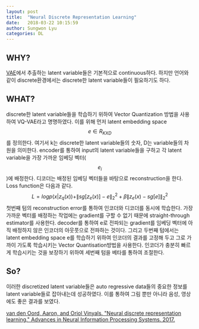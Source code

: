 ```yaml
---
layout: post
title:  "Neural Discrete Representation Learning"
date:   2018-03-22 10:15:59
author: Sungwon Lyu
categories: DL
---
```


## WHY? 
[VAE](https://lyusungwon.github.io/dl/2018/02/11/vae.html)에서 추출하는 latent variable들은 기본적으로 continuous하다. 하지만 언어와 같이 discrete환경에서는 discrete한 latent variable들이 필요하기도 하다.  

## WHAT?
discrete한 latent variable들을 학습하기 위하여 Vector Quantization 방법을 사용하여 VQ-VAE라고 명명하였다. 이를 위해 먼저 latent embedding space $$e \in R_{K X D}$$를 정의한다. 여기서 k는  discrete한 latent variable들의 숫자, D는 variable들의 차원을 의미한다. encoder를 통하여 input의 latent variable들을 구하고 각 latent variable을 가장 가까운 임베딩 벡터($$e_i$$)에 배정한다. 디코더는 배정된 임베딩 벡터들을 바탕으로 reconstruction을 한다. Loss function은 다음과 같다.
$$L = logp(x|z_q(x)) + \|sg[z_e(x)] - e\|^2_2 + \beta\|z_e(x) - sg[e]\|^2_2$$
첫번째 텀의 reconstruction error를 통하여 인코더와 디코더를 동시에 학습한다. 가장 가까운 벡터를 배정하는 작업에는 gradient를 구할 수 없기 때문에 straight-through estimator를 사용한다. decoder를 통하여  e로 전파되는 gradient를 임베딩 벡터에 아직 배정하지 않은 인코더의 아웃풋으로 전파하는 것이다. 그리고 두번째 텀에서는 latent embedding space e를 학습하기 위하여 인코더의 결과를 고정해 두고 그로 가까이 가도록 학습시키는 Vector Quantisation방법을 사용한다. 인코더가 충분히 빠르게 학습시키는 것을 보장하기 위하여 세번째 텀을 베타를 통하여 조절한다. 

## So?
이러한 discretized latent variable들은 auto regressive data들의 중요한 정보를 latent variable들로 잡아내는데 성공하였다. 이를 통하여 그림 뿐만 아니라 음성, 영상에도 좋은 결과를 보였다. 

[van den Oord, Aaron, and Oriol Vinyals. "Neural discrete representation learning." Advances in Neural Information Processing Systems. 2017.](http://papers.nips.cc/paper/7210-neural-discrete-representation-learning)